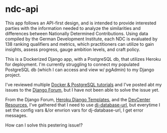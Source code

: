 # ndc-api

This app follows an API-first design, and is intended to provide interested parties with the information needed to analyze the similarities and differences between Nationally Determined Contributions. Using data compiled by the German Development Institute, each NDC is evaluated by 138 ranking qualifiers and metrics, which practitioners can utilize to gain insights, assess progress, gauge ambition levels, and craft policy.

This is a Dockerized Django app, with a PostgreSQL db, that utilizes Heroku for deployment. I'm currently struggling to connect my populated PostgreSQL db (which I can access and view w/ pgAdmin) to my Django project.

I've reviewed multiple [Docker & PostgreSQL tutorials](https://learndjango.com/tutorials/django-docker-and-postgresql-tutorial) and I've posted abt my issues to the [Django Forum](https://groups.google.com/g/django-users/c/0nKJUHuzxGk/m/J1y8VSsgAQAJ), but I have not been able to solve the issue yet. 

From the Django Forum, [Heroku Django Templates](https://github.com/heroku/heroku-django-template/blob/master/project_name/settings.py), and the [DevCenter Resources](https://devcenter.heroku.com/articles/heroku-postgresql), I've gathered that I need to use [dj-database-url](https://pypi.org/project/dj-database-url/), but everytime I set the config vars &/or envrion vars for dj-database-url, I get error messages.

How can I solve this pestering issue!?
